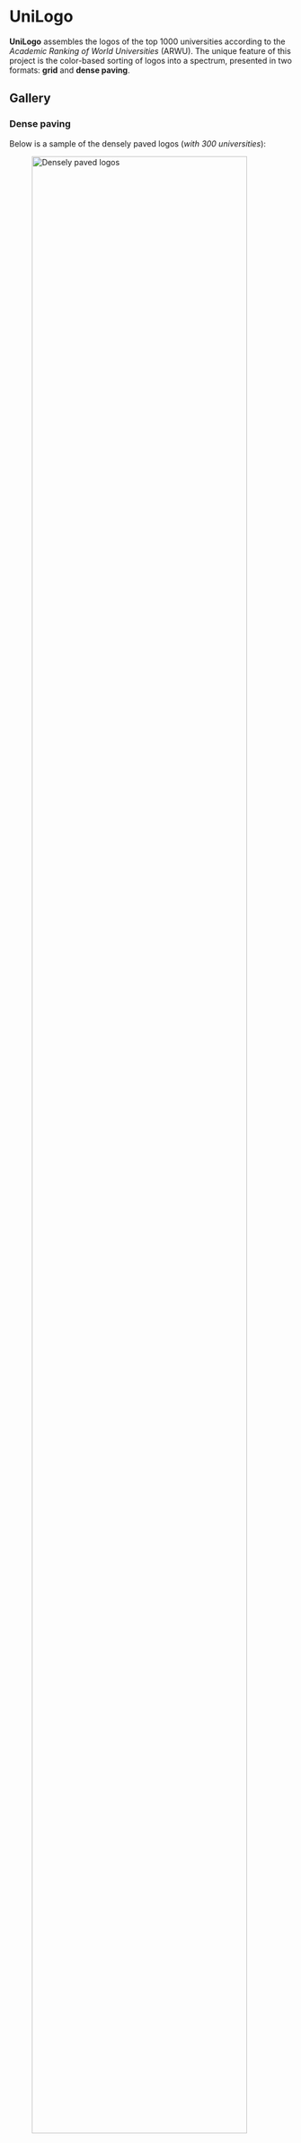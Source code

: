# UniLogo

**UniLogo** assembles the logos of the top 1000 universities according to the *Academic Ranking of World Universities* (ARWU). The unique feature of this project is the color-based sorting of logos into a spectrum, presented in two formats: **grid** and **dense paving**.  


## Gallery
### Dense paving
Below is a sample of the densely paved logos (*with 300 universities*):
<figure>
<img src="./images/300-logos.png" alt="Densely paved logos" style="width:95%" />
</figure>


Below is the densely paved logos for **top 300** universities by ranking:
<figure>
<img src="./images/top300.png" alt="Densely paved logos" style="width:95%" />
</figure>

### Grid
Below is logos in 25*25 grid, if universities share same coordinate, only the university with the best rank is shown.
<figure>
<img src="./images/25.png" alt="Logos in grid" style="width:95%" />
</figure>

## Next Steps

- [ ] Consider the proportion of the dominant color in the logo during sorting.
- [ ] Geometric clustering


## Acknowledgements
The project is inspired by the report from Southern Metropolis Daily: [We also statisticized the emblems of 920 colleges and universities and found that some emblems were drawn by Word (我们又统计了920所高校的校徽，发现有学校是用word画的)](https://mp.weixin.qq.com/s?search_click_id=10444709157102856276-1687166234989-9867360616&__biz=MTk1MjIwODAwMQ==&mid=207756532&idx=2&sn=beb910454354085923a5a5923d1a70cd)

Thanks to ARWU for the data, and to the respective universities for their logos.

*Note: This project is for research purposes only. All logos are trademarks of their respective universities and are used under the principles of fair use.*
